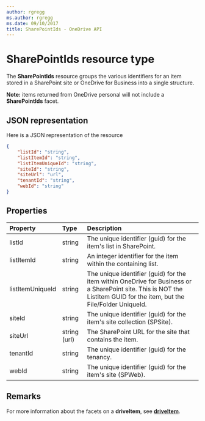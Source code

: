 ```yaml
---
author: rgregg
ms.author: rgregg
ms.date: 09/10/2017
title: SharePointIds - OneDrive API
---
```

# SharePointIds resource type

The **SharePointIds** resource groups the various identifiers for an item stored in a SharePoint site or OneDrive for Business into a single structure.

**Note:** items returned from OneDrive personal will not include a **SharePointIds** facet.

## JSON representation

Here is a JSON representation of the resource

<!-- {
  "blockType": "resource",
  "optionalProperties": [ "listId", "listItemId", "listItemUniqueId", "siteId", "siteUrl", "webId" ],
  "@odata.type": "microsoft.graph.sharepointIds"
}-->

```json
{
    "listId": "string",
    "listItemId": "string",
    "listItemUniqueId": "string",
    "siteId": "string",
    "siteUrl": "url",
    "tenantId": "string",
    "webId": "string"
}
```

## Properties

| Property         | Type         | Description
|:-----------------|:-------------|:-------------------------------------------
| listId           | string       | The unique identifier (guid) for the item's list in SharePoint.
| listItemId       | string       | An integer identifier for the item within the containing list.
| listItemUniqueId | string       | The unique identifier (guid) for the item within OneDrive for Business or a SharePoint site. This is NOT the ListItem GUID for the item, but the File/Folder UniqueId.
| siteId           | string       | The unique identifier (guid) for the item's site collection (SPSite).
| siteUrl          | string (url) | The SharePoint URL for the site that contains the item.
| tenantId         | string       | The unique identifier (guid) for the tenancy.
| webId            | string       | The unique identifier (guid) for the item's site (SPWeb).

## Remarks

For more information about the facets on a **driveItem**, see [**driveItem**](driveitem.md).



<!-- uuid: 8fcb5dbc-d5aa-4681-8e31-b001d5168d79
2015-10-25 14:57:30 UTC -->
<!-- {
  "type": "#page.annotation",
  "description": "The SharepointIds facet provides Sharepoint ids associated with an item.",
  "keywords": "item, unique, id, csom, facet",
  "section": "documentation",
  "tocPath": "Facets/SharepointIds"
} -->
